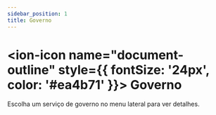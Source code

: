 ```yaml
---
sidebar_position: 1
title: Governo
---
```


# <ion-icon name="document-outline" style={{ fontSize: '24px', color: '#ea4b71' }}></ion-icon> Governo

Escolha um serviço de governo no menu lateral para ver detalhes.
